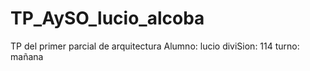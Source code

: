 # TP_AySO_lucio_alcoba
TP del primer parcial de arquitectura
Alumno: lucio
diviSion: 114
turno: mañana
